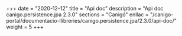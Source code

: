 +++
date        = "2020-12-12"
title       = "Api doc"
description = "Api doc canigo.persistence.jpa 2.3.0"
sections    = "Canigó"
enllac		= "/canigo-portal/documentacio-llibreries/canigo.persistence.jpa/2.3.0/api-doc/"
weight		= 5
+++
